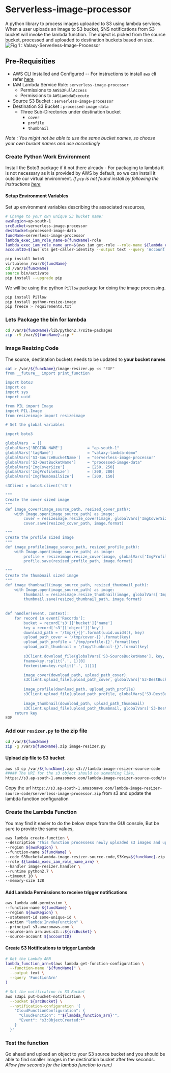 # Serverless-image-processor
A python library to process images uploaded to S3 using lambda services. When a user uploads an image to S3 bucket, SNS notifications from S3 bucket will invoke the lambda function. The object is picked from the source bucket, processed and uploaded to destination buckets based on size.
![Fig 1 : Valaxy-Serverless-Image-Processor](https://raw.githubusercontent.com/miztiik/serverless-image-processor/master/img/Valaxy-Serverless-Image-Processor.png)
## Pre-Requisities
 - AWS CLI Installed and Configured
 -- For instructions to install `aws` cli refer [here](https://github.com/miztiik/AWS-Demos/tree/master/How-To/setup-aws-cli)
- IAM Lambda Service Role: `serverless-image-processor`
  - Permissions to `AWSS3FullAccess`
  - Permissions to `AWSLambdaExecute`
- Source S3 Bucket : `serverless-image-processor`
- Destination S3 Bucket : `processed-image-data`
  - Three Sub-Directories under destination bucket
    - `cover`
    - `profile`
    - `thumbnail`
 
_Note : You might not be able to use the same bucket names, so choose your own bucket names and use accordingly_

### Create Python Work Environment
Install the Boto3 package if it not there already - For packaging to lambda it is not necessary as it is provided by AWS by default, so we can install it outside our virtual environment. _If `pip` is not found install by following the instructions [here](https://github.com/miztiik/AWS-Demos/tree/master/How-To/setup-aws-cli)_

#### Setup Environment Variables
Set up environment variables describing the associated resources,
```sh
# Change to your own unique S3 bucket name:
awsRegion=ap-south-1
srcBucket=serverless-image-processor
destBucket=processed-image-data
funcName=serverless-image-processor
lambda_exec_iam_role_name=${funcName}-role
lambda_exec_iam_role_name_arn=$(aws iam get-role --role-name ${lambda_exec_iam_role_name} --output text --query 'Role.Arn')
accountID=$(aws sts get-caller-identity --output text --query 'Account')
```

```sh
pip install boto3
virtualenv /var/${funcName}
cd /var/${funcName}
source bin/activate
pip install --upgrade pip
```
We will be using the python `Pillow` package for doing the image processing.
```sh
pip install Pillow
pip install python-resize-image
pip freeze > requirements.txt
```

### Lets Package the bin for lambda
```sh
cd /var/${funcName}/lib/python2.7/site-packages
zip -r9 /var/${funcName}.zip *
```

### Image Resizing Code
The source, destination buckets needs to be updated to **your bucket names**
```sh
cat > /var/${funcName}/image-resizer.py << "EOF"
from __future__ import print_function

import boto3
import os
import sys
import uuid

from PIL import Image
import PIL.Image
from resizeimage import resizeimage

# Set the global variables

import boto3

globalVars  = {}
globalVars['REGION_NAME']           = "ap-south-1"
globalVars['tagName']               = "valaxy-lambda-demo"
globalVars['S3-SourceBucketName']   = "serverless-image-processor"
globalVars['S3-DestBucketName']     = "processed-image-data"
globalVars['ImgCoverSize']          = [250, 250]
globalVars['ImgProfileSize']        = [200, 200]
globalVars['ImgThumbnailSize']      = [200, 150]

s3Client = boto3.client('s3')

"""
Create the cover sized image
"""
def image_cover(image_source_path, resized_cover_path):
    with Image.open(image_source_path) as image:
        cover = resizeimage.resize_cover(image, globalVars['ImgCoverSize'])
        cover.save(resized_cover_path, image.format)

"""
Create the profile sized image
"""
def image_profile(image_source_path, resized_profile_path):
    with Image.open(image_source_path) as image:
        profile = resizeimage.resize_cover(image, globalVars['ImgProfileSize'])
        profile.save(resized_profile_path, image.format)
 
"""
Create the thumbnail sized image
"""
def image_thumbnail(image_source_path, resized_thumbnail_path):
    with Image.open(image_source_path) as image:
        thumbnail = resizeimage.resize_thumbnail(image, globalVars['ImgThumbnailSize'])
        thumbnail.save(resized_thumbnail_path, image.format)
 
 
def handler(event, context):
    for record in event['Records']:
        bucket = record['s3']['bucket']['name']
        key = record['s3']['object']['key']
        download_path = '/tmp/{}{}'.format(uuid.uuid4(), key)
        upload_path_cover = '/tmp/cover-{}'.format(key)
        upload_path_profile = '/tmp/profile-{}'.format(key)
        upload_path_thumbnail = '/tmp/thumbnail-{}'.format(key)
 
        s3Client.download_file(globalVars['S3-SourceBucketName'], key, download_path)
        fname=key.rsplit('.', 1)[0]
        fextension=key.rsplit('.', 1)[1]

        image_cover(download_path, upload_path_cover)
        s3Client.upload_file(upload_path_cover, globalVars['S3-DestBucketName'], 'cover/{0}-cover.{1}'.format(fname,fextension))
 
        image_profile(download_path, upload_path_profile)
        s3Client.upload_file(upload_path_profile, globalVars['S3-DestBucketName'], 'profile/{0}-profile.{1}'.format(fname,fextension))
 
        image_thumbnail(download_path, upload_path_thumbnail)
        s3Client.upload_file(upload_path_thumbnail, globalVars['S3-DestBucketName'], 'thumbnail/{0}-thumbnail.{1}'.format(fname,fextension))
    return key
EOF
```

### Add our `resizer.py` to the zip file
```sh
cd /var/${funcName}
zip -g /var/${funcName}.zip image-resizer.py
```

#### Upload zip file to S3 bucket
```sh
aws s3 cp /var/${funcName}.zip s3://lambda-image-resizer-source-code
##### The URI for the s3 object should be something like,
https://s3.ap-south-1.amazonaws.com/lambda-image-resizer-source-code/serverless-image-processor.zip
```

Copy the url `https://s3.ap-south-1.amazonaws.com/lambda-image-resizer-source-code/serverless-image-processor.zip` from s3 and update the lambda function configuration

### Create the Lambda Function
You may find it easier to do the below steps from the GUI console, But be sure to provide the same values,

```sh
aws lambda create-function \
--description "This function processess newly uploaded s3 images and uploads them to destination bucket" \
--region ${awsRegion} \
--function-name ${funcName} \
--code S3Bucket=lambda-image-resizer-source-code,S3Key=${funcName}.zip \
--role ${lambda_exec_iam_role_name_arn} \
--handler image-resizer.handler \
--runtime python2.7 \
--timeout 10 \
--memory-size 128
```

#### Add Lambda Permissions to receive trigger notifications
```sh
aws lambda add-permission \
--function-name ${funcName} \
--region ${awsRegion} \
--statement-id some-unique-id \
--action "lambda:InvokeFunction" \
--principal s3.amazonaws.com \
--source-arn arn:aws:s3:::${srcBucket} \
--source-account ${accountID} 
```

#### Create S3 Notifications to trigger Lambda
```sh
# Get the Lambda ARN
lambda_function_arn=$(aws lambda get-function-configuration \
  --function-name "${funcName}" \
  --output text \
  --query 'FunctionArn'
)

# Set the notification in S3 Bucket
aws s3api put-bucket-notification \
  --bucket ${srcBucket} \
  --notification-configuration '{
    "CloudFunctionConfiguration": {
      "CloudFunction": "'${lambda_function_arn}'",
      "Event": "s3:ObjectCreated:*"
    }
  }'
```

### Test the function
Go ahead and upload an object to your S3 source bucket and you should be able to find smaller images in the destination bucket after few seconds. _Allow few seconds for the lambda function to run:)_
